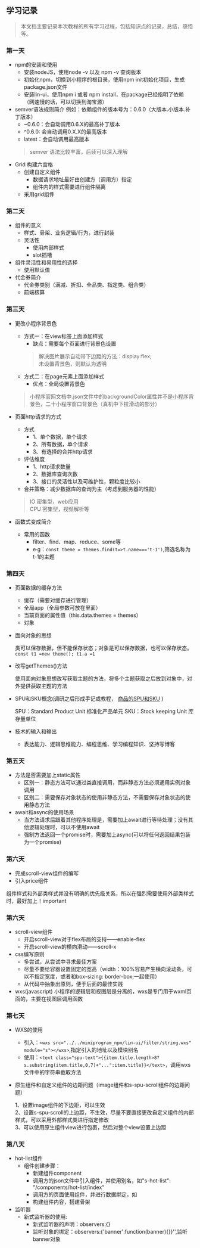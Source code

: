 ## 学习记录
>本文档主要记录本次教程的所有学习过程，包括知识点的记录，总结，感悟等。

### 第一天
- npm的安装和使用
    - 安装nodeJS，使用node -v 以及 npm -v 查询版本
    - 初始化npm，切换到小程序的根目录，使用npm init初始化项目，生成package.json文件
    - 安装lin-ui，使用npm i 或者 npm install，在package已经指明了依赖（网速慢的话，可以切换到淘宝源）
- semver语法规则简介
    例如：依赖组件的版本号为：0.6.0（大版本.小版本.补丁版本）
    - ~0.6.0：会自动调用0.6.X的最高补丁版本
    - ^0.6.0: 会自动调用0.X.X的最高版本
    - latest：会自动调用最高版本
    > semver 语法比较丰富，后续可以深入理解
- Grid 构建六宫格
    * 创建自定义组件
        + 数据请求地址最好由创建方（调用方）指定
        + 组件内的样式需要进行组件隔离
    * 采用grid组件
    
    
### 第二天
- 组件的意义
  - 样式、骨架、业务逻辑/行为，进行封装
  - 灵活性
    + 使用内部样式
    + slot插槽
- 组件灵活性和易用性的选择
    + 使用默认值
- 代金券简介
    + 代金券类别（满减、折扣、全品类、指定类、组合类）
    + 前端核算

### 第三天
- 更改小程序背景色
    + 方式一：在view标签上面添加样式
        * 缺点：需要每个页面进行背景色设置
        > 解决图片展示自动带下边距的方法：display:flex;<br>
        > 未设置背景色，则默认为透明
    + 方式二：在page元素上面添加样式
        * 优点：全局设置背景色
        
    >小程序官网文档中.json文件中的backgroundColor属性并不是小程序背景色，二十小程序窗口背景色（真机中下拉滑动的部分）
    
- 页面http请求的方式
    - 方式
        - 1、单个数据，单个请求
        - 2、所有数据，单个请求
        - 3、有选择的合并http请求
    - 评估维度
        - 1、http请求数量
        - 2、数据库查询次数
        - 3、接口的灵活性以及可维护性，颗粒度比较小
    - 合并策略：减少数据库的查询为主（考虑到服务器的性能）
    > IO 密集型，web应用 <br/>
    > CPU 密集型，视频解析等
 - 函数式变成简介
    - 常用的函数
        - filter、find、map、reduce、some等
        - e·g：`const theme = themes.find(t=>t.name==='t-1')`,筛选名称为t-1的主题
### 第四天
 - 页面数据的缓存方法
    - 缓存（需要对缓存进行管理）
    - 全局app（全局参数可放在里面）
    - 当前页面的属性值（this.data.themes = themes）
    - 对象
 - 面向对象的思想
 
    类可以保存数据，但不能保存状态；对象是可以保存数据，也可以保存状态。`const t1 =new theme(); t1.a =1`
    
 - 改写getThemes()方法
 
    使用面向对象思想改写获取主题的方法，将多个主题获取之后放到对象中，对外提供获取主题的方法 
    
 - SPU和SKU概念(调研之后形成手记或教程， [商品的SPU和SKU](https://blog.csdn.net/shenzhou_yh/article/details/103461026) )
 
    SPU：Standard Product Unit 标准化产品单元
    SKU：Stock keeping Unit  库存量单位
    
 - 技术的输入和输出
    - 表达能力、逻辑思维能力、编程思维、学习编程知识、坚持写博客
### 第五天
 - 方法是否需要加上static属性
    * 区别一：静态方法可以通过类直接调用，而非静态方法必须通用实例对象调用
    * 区别二：需要保存对象状态的使用非静态方法，不需要保存对象状态的使用静态方法
 - await和async的使用场景
    * 当方法请求后跟着其他程序处理是，需要加上await进行等待处理；没有其他逻辑处理时，可以不使用await  
    * 强制方法返回一个promise时，需要加上async(可以将任何返回结果包装为一个promise)
 ### 第六天
 - 完成scroll-view组件的编写
 - 引入price组件
 
 组件样式和外部类样式并没有明确的优先级关系，所以在强烈需要使用外部类样式时，最好加上！important

### 第六天
- scroll-view组件
    * 开启scroll-view对于flex布局的支持——enable-flex
    * 开启scroll-view的横向滑动——scroll-x
- css编写原则
    * 多尝试，从尝试中寻求最佳方案
    * 尽量不要给容器设置固定的宽高（width：100%容易产生横向滚动条，可以不指定宽度，或者和box-sizing: border-box;一起使用）
    * 从代码中抽象出原则，便于后面的最佳实践
- wxs(javascript)
    小程序的逻辑层和视图层是分离的，wxs是专门用于wxml页面的，主要在视图层调用函数
### 第七天
- WXS的使用
    - 引入：`<wxs src="../../miniprogram_npm/lin-ui/filter/string.wxs" module="s"></wxs>`,指定引入的地址以及模块别名
    - 使用：`<text class="spu-text">{{item.title.length>8?s.substring(item.title,0,7)+"...":item.title}}</text>`，调用wxs文件中的字符串截取方法
- 原生组件和自定义组件的边距问题（image组件和s-spu-scroll组件的边距问题）

    1、设置image组件的下边距，可以生效<br>
    2、设置s-spu-scroll的上边距，不生效，尽量不要直接更改自定义组件的内部样式，可以采用外部样式类进行指定修改<br>
    3、可以使用原生组件view进行包裹，然后对整个view设置上边距<br>
### 第八天
- hot-list组件
    - 组件创建步骤：<br>
        - 新建组件component
        - 调用方的json文件中引入组件，并使用别名，如"s-hot-list": "/components/hot-list/index"
        - 调用方的页面使用组件，并进行数据绑定，如<s-hot-list banner="{{bannerG}}"><s-hot-list>
        - 构建组件内容，搭建骨架<br>
- 监听器        
    - 新式监听器的使用:
        - 新式监听器的声明：observers:{}
        - 监听对象的绑定：observers:{'banner':function(banner){}}'',监听banner对象
